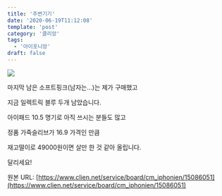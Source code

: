 ```yaml
---
title: '주변기기'
date: '2020-06-19T11:12:08'
template: 'post'
category: '클리앙'
tags: 
  - '아이포니앙'
draft: false
---
```


![](https://i.imgur.com/J5ae96i.jpg)

마지막 남은 소프트핑크(남자는...)는 제가 구매했고

지금 일렉트릭 블루 두개 남았습니다.

아이패드 10.5 명기로 아직 쓰시는 분들도 많고

정품 가죽슬리브가 16.9 가격인 만큼

재고떨이로 49000원이면 살만 한 것 같아 올립니다.

달리세요!

원본 URL: [https://www.clien.net/service/board/cm_iphonien/15086051](https://www.clien.net/service/board/cm_iphonien/15086051)
